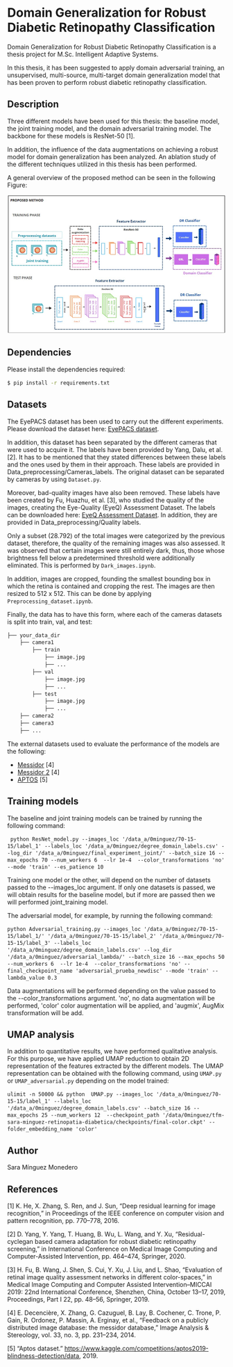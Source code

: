 # Domain Generalization for Robust Diabetic Retinopathy Classification
Domain Generalization for Robust Diabetic Retinopathy Classification is a thesis project for M.Sc. Intelligent Adaptive Systems.

In this thesis, it has been suggested to apply domain adversarial training, an unsupervised, multi-source, multi-target domain generalization model that has been proven to perform robust diabetic retinopathy classification.

## Description
Three different models have been used for this thesis: the baseline model, the joint training model, and the domain adversarial training model. The backbone for these models is ResNet-50 [1].  

In addition, the influence of the data augmentations on achieving a robust model for domain generalization has been analyzed. An ablation study of the different techniques utilized in this thesis has been performed.

A general overview of the proposed method can be seen in the following Figure: 

![Image](Images/Proposed_method.jpg)


## Dependencies 

Please install the dependencies required:

```bash
$ pip install -r requirements.txt
```

## Datasets 

The EyePACS dataset has been used to carry out the different experiments. Please download the dataset here: [EyePACS dataset](https://www.kaggle.com/competitions/diabetic-retinopathy-detection/data).

In addition, this dataset has been separated by the different cameras that were used to acquire it. The labels have been provided by Yang, Dalu, et al. [2]. It has to be mentioned that they stated differences between these labels and the ones used by them in their approach. These labels are provided in Data_preprocessing/Cameras_labels. The original dataset can be separated by cameras by using `Dataset.py`.

Moreover, bad-quality images have also been removed. These labels have been created by Fu, Huazhu, et al. [3], who studied the quality of the images, creating the Eye-Quality (EyeQ) Assessment Dataset. The labels can be downloaded here: [EyeQ Assessment Dataset](https://github.com/HzFu/EyeQ/tree/master/data). In addition, they are provided in Data_preprocessing/Quality labels. 

Only a subset (28.792) of the total images were categorized by the previous dataset, therefore, the quality of the remaining images was also assessed. It was observed that certain images were still entirely dark, thus, those whose brightness fell below a predetermined threshold were additionally eliminated. This is performed by `Dark_images.ipynb`. 

In addition, images are cropped, founding the smallest bounding box in which the retina is contained and cropping the rest. The images are then resized to 512 x 512. This can be done by applying `Preprocessing_dataset.ipynb`.

Finally, the data has to have this form, where each of the cameras datasets is split into train, val, and test: 

```bash
├── your_data_dir
    ├── camera1
        ├── train
            ├── image.jpg
            ├── ...
        ├── val
            ├── image.jpg
            ├── ...
        ├── test
            ├── image.jpg
            ├── ...
    ├── camera2
    ├── camera3
    ├── ...
```
The external datasets used to evaluate the performance of the models are the following: 
* [Messidor](https://www.adcis.net/en/third-party/messidor/) [4]
* [Messidor 2](https://www.adcis.net/en/third-party/messidor2/) [4]
* [APTOS](https://www.kaggle.com/competitions/aptos2019-blindness-detection/data) [5]


## Training models
The baseline and joint training models can be trained by running the following command:  
```
 python ResNet_model.py --images_loc '/data_a/0minguez/70-15-15/label_1' --labels_loc '/data_a/0minguez/degree_domain_labels.csv' --log_dir '/data_a/0minguez/final_experiment_joint/' --batch_size 16 --max_epochs 70 --num_workers 6  --lr 1e-4  --color_transformations 'no' --mode 'train' --es_patience 10 
```
Training one model or the other, will depend on the number of datasets passed to the --images_loc argument. If only one datasets is passed, we will obtain results for the baseline model, but if more are passed then we will performed joint_training model. 

The adversarial model, for example, by running the following command:

```
python Adversarial_training.py --images_loc '/data_a/0minguez/70-15-15/label_1/' '/data_a/0minguez/70-15-15/label_2' '/data_a/0minguez/70-15-15/label_3' --labels_loc '/data_a/0minguez/degree_domain_labels.csv' --log_dir '/data_a/0minguez/adversarial_lambda/' --batch_size 16 --max_epochs 50 --num_workers 6  --lr 1e-4  --color_transformations 'no' --final_checkpoint_name 'adversarial_prueba_newdisc' --mode 'train' --lambda_value 0.3
```

Data augmentations will be performed depending on the value passed to the --color_transformations argument. 'no', no data augmentation will be performed, 'color' color augmentation will be applied, and 'augmix', AugMix transformation will be add.

## UMAP analysis
In addition to quantitative results, we have performed qualitative analysis. For this purpose, we have applied UMAP reduction to obtain 2D representation of the features extracted by the different models. 
The UMAP representation can be obtained with the following command, using `UMAP.py` or `UMAP_adversarial.py` depending on the model trained: 

```
ulimit -n 50000 && python  UMAP.py --images_loc '/data_a/0minguez/70-15-15/label_1' --labels_loc '/data_a/0minguez/degree_domain_labels.csv' --batch_size 16 --max_epochs 25 --num_workers 12  --checkpoint_path '/data/0minguez/tfm-sara-minguez-retinopatia-diabetica/checkpoints/final-color.ckpt' --folder_embedding_name 'color'
```



## Author
Sara Mínguez Monedero

## References 
[1] K. He, X. Zhang, S. Ren, and J. Sun, “Deep residual learning for image recognition,” in Proceedings of the IEEE conference on computer vision and pattern recognition, pp. 770–778, 2016.

[2] D. Yang, Y. Yang, T. Huang, B. Wu, L. Wang, and Y. Xu, “Residual-cyclegan based camera adaptation for robust diabetic retinopathy screening,” in International Conference on Medical Image Computing and Computer-Assisted Intervention, pp. 464–474, Springer, 2020.

[3] H. Fu, B. Wang, J. Shen, S. Cui, Y. Xu, J. Liu, and L. Shao, “Evaluation of retinal image quality assessment networks in different color-spaces,” in Medical Image Computing and Computer Assisted Intervention–MICCAI 2019: 22nd International Conference, Shenzhen, China, October 13–17, 2019, Proceedings, Part I 22, pp. 48–56, Springer, 2019.

[4] E. Decencière, X. Zhang, G. Cazuguel, B. Lay, B. Cochener, C. Trone, P. Gain, R. Ordonez, P. Massin, A. Erginay, et al., “Feedback on a publicly distributed image database: the messidor database,” Image Analysis & Stereology, vol. 33, no. 3, pp. 231–234, 2014.

[5] “Aptos dataset.” https://www.kaggle.com/competitions/aptos2019-blindness-detection/data, 2019.

